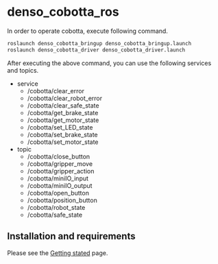 # denso_cobotta_ros

In order to operate cobotta, execute following command.

```sh
roslaunch denso_cobotta_bringup denso_cobotta_bringup.launch
roslaunch denso_cobotta_driver denso_cobotta_driver.launch
```

After executing the above command, you can use the following services and topics.

- service
  - /cobotta/clear_error
  - /cobotta/clear_robot_error
  - /cobotta/clear_safe_state
  - /cobotta/get_brake_state
  - /cobotta/get_motor_state
  - /cobotta/set_LED_state
  - /cobotta/set_brake_state
  - /cobotta/set_motor_state
- topic
  - /cobotta/close_button
  - /cobotta/gripper_move
  - /cobotta/gripper_action
  - /cobotta/miniIO_input
  - /cobotta/miniIO_output
  - /cobotta/open_button
  - /cobotta/position_button
  - /cobotta/robot_state
  - /cobotta/safe_state

## Installation and requirements

Please see the [Getting stated](https://densorobot.github.io/docs/denso_cobotta_ros/getting_started.html) page.
